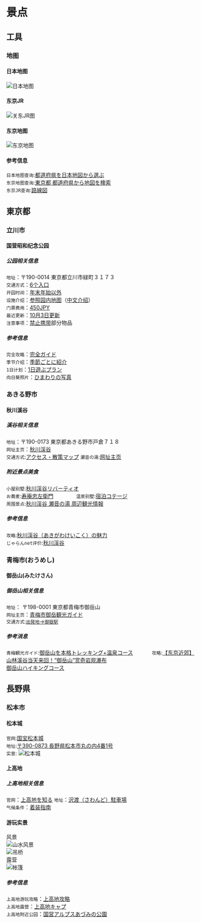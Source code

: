 # 景点
## 工具
### 地图
#### 日本地图   
![日本地图](assets/japan.png)   
#### 东京JR   
![关东JR图](assets/map_tokyo.jpg)   
#### 东京地图   
![东京地图](assets/tokyo.jpg)   
#### 参考信息
`日本地图查询`:[都道府県を日本地図から選ぶ](https://uub.jp/map/)      
`东京地图查询`:[東京都 都道府県から地図を検索](https://www.mapion.co.jp/map/admi13.html)    
`东京JR查询`:[路線図](https://www.jreast.co.jp/map/)    

## 東京都
### 立川市
#### 国营昭和纪念公园
##### 公园相关信息      
`地址`：〒190-0014 東京都立川市緑町３１７３     
`交通方式`：[6个入口]((https://www.showakinen-koen.jp/access/))     
`开园时间`：[年末年始以外](https://www.showakinen-koen.jp/guide/schedule/)      
`设施介绍`：[参照园内地图](https://www.showakinen-koen.jp/facility/)（[中文介绍](https://www.showakinen-koen.jp/zh/)）     
`门票费用`：[450JPY](https://www.showakinen-koen.jp/guide/price/)     
`最近更新`：[10月3日更新](https://www.showakinen-koen.jp/information/craft-event/)      
`注意事项`：[禁止携带](https://www.showakinen-koen.jp/guide/forbidden/)部分物品      

##### 参考信息
`完全攻略`：[完全ガイド](https://haveagood.holiday/articles/197)    
`季节介绍`：[季節ごとに紹介](https://aumo.jp/articles/46171)  
`1日计划`：[1日遊ぶプラン](https://play-life.jp/plans/18578)         
`向日葵照片`：[ひまわりの写真](https://www.himawaribatake.net/showakinenpark.php)      

### あきる野市
#### 秋川溪谷
##### 溪谷相关信息
`地址`：〒190-0173 東京都あきる野市戸倉７１８    
`网址主页`：[秋川渓谷](https://www.akirunokanko.com/)    
`交通方式`:[アクセス・散策マップ](https://www.akirunokanko.com/?cat=41)
`瀬音の湯`:[网址主页](http://www.seotonoyu.jp/)

##### 附近景点美食
`小屋别墅`:[秋川渓谷リバーティオ](https://www.rivertio.com/about/)     
`お蕎麦`:[寿庵忠左衛門](http://www.sumiya-men.com/?mode=f2)　　　　
`温泉别墅`:[宿泊コテージ](http://www.seotonoyu.jp/cottage/cottage-price/)    
`周围景点`:[秋川渓谷 瀬音の湯 周辺観光情報](http://www.seotonoyu.jp/sightseeing/)   

##### 参考信息
`攻略`:[秋川渓谷（あきがわけいこく）の魅力](http://www.city.akiruno.tokyo.jp/0000001850.html)    
`じゃらんnet评价`:[秋川渓谷](https://www.jalan.net/kankou/spt_13228ab2040116440/)

### 青梅市(おうめし)
#### 御岳山(みたけさん)
##### 御岳山相关信息
`地址`： 〒198-0001 東京都青梅市御岳山      
`网址主页`：[青梅市御岳観光ガイド](https://www.ome-okutama.com/mitake/)     
`交通方式`:[`出発地`→`御嶽駅`](https://www.ome-okutama.com/mitake/access.html)

##### 参考消息
`青梅観光ガイド`:[御岳山を本格トレッキング+温泉コース](https://www.city.ome.tokyo.jp/site/omekanko/20258.html)   　　　
`攻略`:[【东京近郊】山林溪谷当天来回！“御岳山”赏奇岩观瀑布
](https://matcha-jp.com/cn/5469)             
[御岳山ハイキングコース](https://www.omekanko.gr.jp/course/mitake-mountain-hiking/)     


## 長野県
### 松本市
#### 松本城
`官网`:[国宝松本城](https://www.matsumoto-castle.jp/)   
`地址`:[〒390-0873 長野県松本市丸の内4番1号](https://www.matsumoto-castle.jp/access)   
`实景`:
![松本城](assets/matsumotojyou.jpg)   
#### 上高地
##### 上高地相关信息
`官网`：[上高地を知る](https://www.kamikochi.or.jp/)
`地址`：[沢渡（さわんど）駐車場](https://www.kamikochi.or.jp/access)   
`气候条件`：[着装指南](https://www.kamikochi.or.jp/learn/season)
#### 游玩实景
风景    
![山水风景](assets/kamikoti_river.jpg)        
![吊桥](assets/kamikoti_bridge.jpg)          
露营    
![帐篷](assets/kakikoti_camp.jpg)          
##### 参考信息
`上高地游玩攻略`：[上高地攻略](https://chubu.letsgojp.com/archives/412709/)    
`上高地露营`：[上高地キャプ](https://www.kamikochi.or.jp/enjoy/campsites)   
`上高地附近公园`：[国営アルプスあづみの公園](http://www.azumino-koen.jp/horigane_hotaka/)